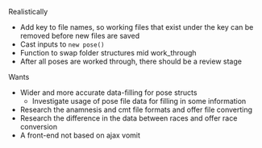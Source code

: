 Realistically

* Add key to file names, so working files that exist under the key can be
  removed before new files are saved
* Cast inputs to `new pose()`
* Function to swap folder structures mid work_through
* After all poses are worked through, there should be a review stage

Wants

* Wider and more accurate data-filling for pose structs
  * Investigate usage of pose file data for filling in some information
* Research the anamnesis and cmt file formats and offer file converting
* Research the difference in the data between races and offer race conversion
* A front-end not based on ajax vomit